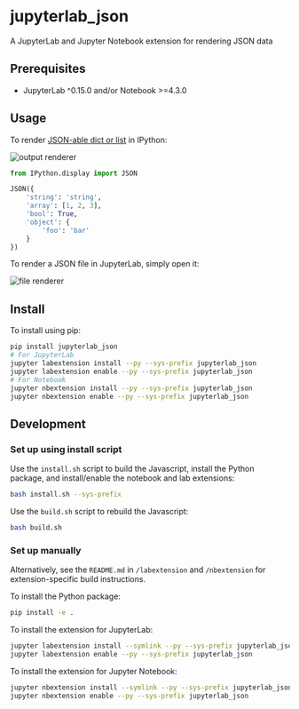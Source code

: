 # jupyterlab_json

A JupyterLab and Jupyter Notebook extension for rendering JSON data

## Prerequisites

* JupyterLab ^0.15.0 and/or Notebook >=4.3.0

## Usage

To render [JSON-able dict or list](https://ipython.org/ipython-doc/3/api/generated/IPython.display.html#IPython.display.JSON) in IPython:

![output renderer](http://g.recordit.co/QAsC7YULcY.gif)

```python
from IPython.display import JSON

JSON({
    'string': 'string',
    'array': [1, 2, 3],
    'bool': True,
    'object': {
        'foo': 'bar'
    }
})
```

To render a JSON file in JupyterLab, simply open it:

![file renderer](http://g.recordit.co/cbf0xnQHKn.gif)

## Install

To install using pip:

```bash
pip install jupyterlab_json
# For JupyterLab
jupyter labextension install --py --sys-prefix jupyterlab_json
jupyter labextension enable --py --sys-prefix jupyterlab_json
# For Notebook
jupyter nbextension install --py --sys-prefix jupyterlab_json
jupyter nbextension enable --py --sys-prefix jupyterlab_json
```

## Development

### Set up using install script

Use the `install.sh` script to build the Javascript, install the Python package, and install/enable the notebook and lab extensions:

```bash
bash install.sh --sys-prefix
```

Use the `build.sh` script to rebuild the Javascript:

```bash
bash build.sh
```

### Set up manually

Alternatively, see the `README.md` in `/labextension` and `/nbextension` for extension-specific build instructions. 

To install the Python package:

```bash
pip install -e .
```

To install the extension for JupyterLab:

```bash
jupyter labextension install --symlink --py --sys-prefix jupyterlab_json
jupyter labextension enable --py --sys-prefix jupyterlab_json
```

To install the extension for Jupyter Notebook:

```bash
jupyter nbextension install --symlink --py --sys-prefix jupyterlab_json
jupyter nbextension enable --py --sys-prefix jupyterlab_json
```
